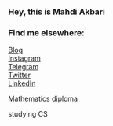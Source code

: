 ### Hey, this is Mahdi Akbari
 
### Find me elsewhere:
[Blog](https://blackestwhite.github.io) <br />
[Instagram](https://instagram.com/blackestwhite.eth) <br />
[Telegram](https://t.me/blackestwhite) <br />
[Twitter](https://twitter.com/byblackestwhite) <br />
[LinkedIn](https://www.linkedin.com/in/blackestwhite/) <br />

<p> Mathematics diploma </p>
<p> studying CS </p>
